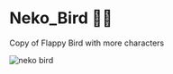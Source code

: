 # Neko_Bird 🐱‍🏍
 Copy of Flappy Bird with more characters
 
![neko bird](https://user-images.githubusercontent.com/86896365/145344616-b644e135-2cf4-44a0-9a2c-7dedd34804c3.png)
